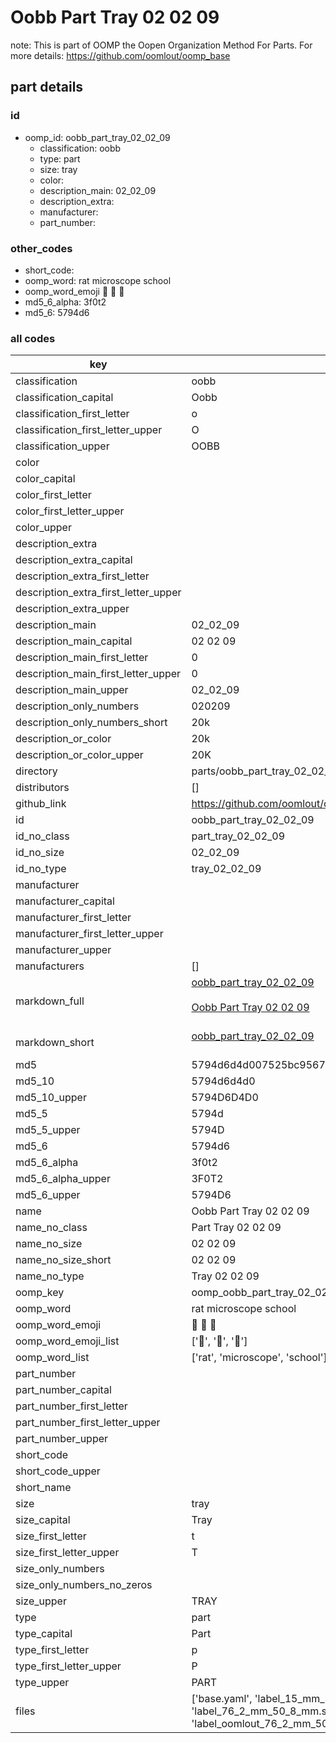 # Oobb Part Tray 02 02 09  

note: This is part of OOMP the Oopen Organization Method For Parts. For more details: https://github.com/oomlout/oomp_base

##  part details





### id
* oomp_id: oobb_part_tray_02_02_09
  * classification: oobb
  * type: part
  * size: tray
  * color: 
  * description_main: 02_02_09
  * description_extra: 
  * manufacturer: 
  * part_number: 

### other_codes
* short_code: 
* oomp_word: rat microscope school
* oomp_word_emoji :rat: :microscope: :school:
* md5_6_alpha: 3f0t2
* md5_6: 5794d6

### all codes 
| key | value |  
| --- | --- |  
| classification | oobb |  
| classification_capital | Oobb |  
| classification_first_letter | o |  
| classification_first_letter_upper | O |  
| classification_upper | OOBB |  
| color |  |  
| color_capital |  |  
| color_first_letter |  |  
| color_first_letter_upper |  |  
| color_upper |  |  
| description_extra |  |  
| description_extra_capital |  |  
| description_extra_first_letter |  |  
| description_extra_first_letter_upper |  |  
| description_extra_upper |  |  
| description_main | 02_02_09 |  
| description_main_capital | 02 02 09 |  
| description_main_first_letter | 0 |  
| description_main_first_letter_upper | 0 |  
| description_main_upper | 02_02_09 |  
| description_only_numbers | 020209 |  
| description_only_numbers_short | 20k |  
| description_or_color | 20k |  
| description_or_color_upper | 20K |  
| directory | parts/oobb_part_tray_02_02_09 |  
| distributors | [] |  
| github_link | https://github.com/oomlout/oomlout_oomp_part_src/tree/main/parts/oobb_part_tray_02_02_09/working |  
| id | oobb_part_tray_02_02_09 |  
| id_no_class | part_tray_02_02_09 |  
| id_no_size | 02_02_09 |  
| id_no_type | tray_02_02_09 |  
| manufacturer |  |  
| manufacturer_capital |  |  
| manufacturer_first_letter |  |  
| manufacturer_first_letter_upper |  |  
| manufacturer_upper |  |  
| manufacturers | [] |  
| markdown_full | [oobb_part_tray_02_02_09](https://github.com/oomlout/oomlout_oomp_part_src/tree/main/parts/oobb_part_tray_02_02_09/working)<br>[](https://github.com/oomlout/oomlout_oomp_part_src/tree/main/parts/oobb_part_tray_02_02_09/working)<br>[Oobb Part Tray 02 02 09](https://github.com/oomlout/oomlout_oomp_part_src/tree/main/parts/oobb_part_tray_02_02_09/working)<br><br> |  
| markdown_short | [oobb_part_tray_02_02_09](https://github.com/oomlout/oomlout_oomp_part_src/tree/main/parts/oobb_part_tray_02_02_09/working)<br><br> |  
| md5 | 5794d6d4d007525bc9567addcad8655d |  
| md5_10 | 5794d6d4d0 |  
| md5_10_upper | 5794D6D4D0 |  
| md5_5 | 5794d |  
| md5_5_upper | 5794D |  
| md5_6 | 5794d6 |  
| md5_6_alpha | 3f0t2 |  
| md5_6_alpha_upper | 3F0T2 |  
| md5_6_upper | 5794D6 |  
| name | Oobb Part Tray 02 02 09 |  
| name_no_class | Part Tray 02 02 09 |  
| name_no_size | 02 02 09 |  
| name_no_size_short | 02 02 09 |  
| name_no_type | Tray 02 02 09 |  
| oomp_key | oomp_oobb_part_tray_02_02_09 |  
| oomp_word | rat microscope school |  
| oomp_word_emoji | :rat: :microscope: :school: |  
| oomp_word_emoji_list | [':rat:', ':microscope:', ':school:'] |  
| oomp_word_list | ['rat', 'microscope', 'school'] |  
| part_number |  |  
| part_number_capital |  |  
| part_number_first_letter |  |  
| part_number_first_letter_upper |  |  
| part_number_upper |  |  
| short_code |  |  
| short_code_upper |  |  
| short_name |  |  
| size | tray |  
| size_capital | Tray |  
| size_first_letter | t |  
| size_first_letter_upper | T |  
| size_only_numbers |  |  
| size_only_numbers_no_zeros |  |  
| size_upper | TRAY |  
| type | part |  
| type_capital | Part |  
| type_first_letter | p |  
| type_first_letter_upper | P |  
| type_upper | PART |  
| files | ['base.yaml', 'label_15_mm_30_mm.pdf', 'label_15_mm_30_mm.svg', 'label_76_2_mm_50_8_mm.pdf', 'label_76_2_mm_50_8_mm.svg', 'label_oomlout_76_2_mm_50_8_mm.pdf', 'label_oomlout_76_2_mm_50_8_mm.svg', 'readme.md', 'working.json', 'working.yaml'] |  
